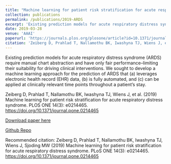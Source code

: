 ```yaml
---
title: "Machine learning for patient risk stratification for acute respiratory distress syndrome"
collection: publications
permalink: /publications/2019-ARDS
excerpt: 'Existing prediction models for acute respiratory distress syndrome (ARDS) require manual chart abstraction and have only fair performance–limiting their suitability for driving clinical interventions. We sought to develop a machine learning approach for the prediction of ARDS that (a) leverages electronic health record (EHR) data, (b) is fully automated, and (c) can be applied at clinically relevant time points throughout a patient’s stay.'
date: 2019-03-28
venue: 'AAAI'
paperurl: 'https://journals.plos.org/plosone/article?id=10.1371/journal.pone.0214465'
citation: 'Zeiberg D, Prahlad T, Nallamothu BK, Iwashyna TJ, Wiens J, et al. (2019) Machine learning for patient risk stratification for acute respiratory distress syndrome. PLOS ONE 14(3): e0214465. https://doi.org/10.1371/journal.pone.0214465'
---
```

Existing prediction models for acute respiratory distress syndrome (ARDS) require manual chart abstraction and have only fair performance–limiting their suitability for driving clinical interventions. We sought to develop a machine learning approach for the prediction of ARDS that (a) leverages electronic health record (EHR) data, (b) is fully automated, and (c) can be applied at clinically relevant time points throughout a patient’s stay.

Zeiberg D, Prahlad T, Nallamothu BK, Iwashyna TJ, Wiens J, et al. (2019) Machine learning for patient risk stratification for acute respiratory distress syndrome. PLOS ONE 14(3): e0214465. https://doi.org/10.1371/journal.pone.0214465

[Download paper here](https://journals.plos.org/plosone/article?id=10.1371/journal.pone.0214465)

[Github Repo](https://gitlab.eecs.umich.edu/dzeiberg/ardspublic)

Recommended citation: Zeiberg D, Prahlad T, Nallamothu BK, Iwashyna TJ, Wiens J, Sjoding MW (2019) Machine learning for patient risk stratification for acute respiratory distress syndrome. PLoS ONE 14(3): e0214465. https://doi.org/10.1371/journal.pone.0214465
